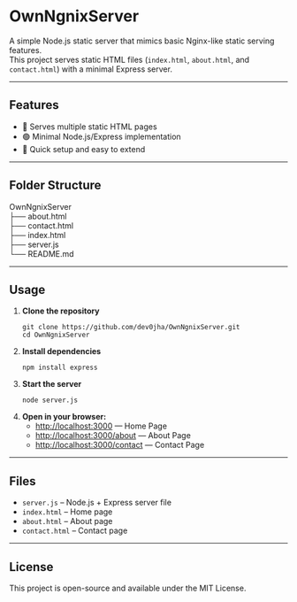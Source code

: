 # OwnNgnixServer

A simple Node.js static server that mimics basic Nginx-like static serving features.  
This project serves static HTML files (`index.html`, `about.html`, and `contact.html`) with a minimal Express server.

---

## Features

- 📄 Serves multiple static HTML pages
- 🟢 Minimal Node.js/Express implementation
- 🚀 Quick setup and easy to extend

---

## Folder Structure
OwnNgnixServer <br>
├── about.html <br>
├── contact.html <br>
├── index.html <br>
├── server.js <br>
└── README.md <br>


---

## Usage

1. **Clone the repository**
    ```
    git clone https://github.com/dev0jha/OwnNgnixServer.git
    cd OwnNgnixServer
    ```
2. **Install dependencies**
    ```
    npm install express
    ```
3. **Start the server**
    ```
    node server.js
    ```
4. **Open in your browser:**
    - [http://localhost:3000](http://localhost:3000)          — Home Page
    - [http://localhost:3000/about](http://localhost:3000/about)      — About Page
    - [http://localhost:3000/contact](http://localhost:3000/contact)  — Contact Page

---

## Files

- `server.js` – Node.js + Express server file
- `index.html` – Home page
- `about.html` – About page
- `contact.html` – Contact page

---

## License

This project is open-source and available under the MIT License.
